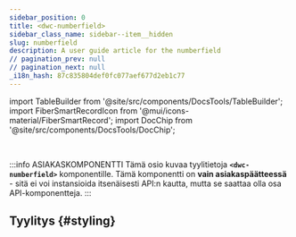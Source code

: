 ```yaml
---
sidebar_position: 0
title: <dwc-numberfield>
sidebar_class_name: sidebar--item__hidden
slug: numberfield
description: A user guide article for the numberfield
// pagination_prev: null
// pagination_next: null
_i18n_hash: 87c835804def0fc077aef677d2eb1c77
---
```

import TableBuilder from '@site/src/components/DocsTools/TableBuilder';
import FiberSmartRecordIcon from '@mui/icons-material/FiberSmartRecord';
import DocChip from '@site/src/components/DocsTools/DocChip';

<DocChip chip='shadow' />

<br />

:::info ASIAKASKOMPONENTTI
Tämä osio kuvaa tyylitietoja **`<dwc-numberfield>`** komponentille. Tämä komponentti on **vain asiakaspäätteessä** - sitä ei voi instansioida itsenäisesti API:n kautta, mutta se saattaa olla osa API-komponentteja.
:::

## Tyylitys {#styling}

<TableBuilder name="dwc-numberfield" clientComponent />
